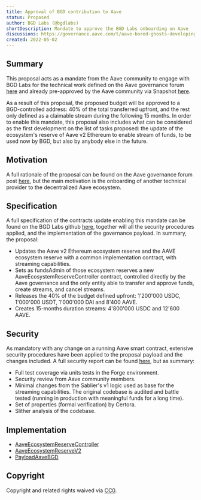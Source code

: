 ```yaml
---
title: Approval of BGD contribution to Aave
status: Proposed
author: BGD Labs (@bgdlabs)
shortDescription: Mandate to approve the BGD Labs onboarding on Aave
discussions: https://governance.aave.com/t/aave-bored-ghosts-developing-bgd/7527
created: 2022-05-02
---
```



## Summary

This proposal acts as a mandate from the Aave community to engage with BGD Labs for the technical work defined on the Aave governance forum [here](https://governance.aave.com/t/aave-bored-ghosts-developing-bgd/7527) and already pre-approved by the Aave community via Snapshot [here](https://snapshot.org/#/aave.eth/proposal/0x10e6378f193ec4a2953b3ca73b86947586676250191346a90ed4c83593f14883).

As a result of this proposal, the proposed budget will be approved to a BGD-controlled address: 40% of the total transferred upfront, and the rest only defined as a claimable stream during the following 15 months.
In order to enable this mandate, this proposal also includes what can be considered as the first development on the list of tasks proposed: the update of the ecosystem's reserve of Aave v2 Ethereum to enable stream of funds, to be used now by BGD, but also by anybody else in the future.

## Motivation

A full rationale of the proposal can be found on the Aave governance forum post [here](https://governance.aave.com/t/aave-bored-ghosts-developing-bgd/7527), but the main motivation is the onboarding of another technical provider to the decentralized Aave ecosystem.

## Specification

A full specification of the contracts update enabling this mandate can be found on the BGD Labs github [here](https://github.com/bgd-labs/aave-ecosystem-reserve-v2/tree/release/final-proposal), together will all the security procedures applied, and the implementation of the governance payload.
In summary, the proposal:
- Updates the Aave v2 Ethereum ecosystem reserve and the AAVE ecosystem reserve with a common implementation contract, with streaming capabilities.
- Sets as fundsAdmin of those ecosystem reserves a new AaveEcosystemReserveController contract, controlled directly by the Aave governance and the only entity able to transfer and approve funds, create streams, and cancel streams.
- Releases the 40% of the budget defined upfront: 1'200'000 USDC, 1'000'000 USDT, 1'000'000 DAI and 8'400 AAVE.
- Creates 15-months duration streams: 4'800'000 USDC and 12'600 AAVE.

## Security
As mandatory with any change on a running Aave smart contract, extensive security procedures have been applied to the proposal payload and the changes included. A full security report can be found [here](https://github.com/bgd-labs/aave-ecosystem-reserve-v2/tree/release/final-proposal#security), but as summary:
- Full test coverage via units tests in the Forge environment.
- Security review from Aave community members.
- Minimal changes from the Sablier's v1 logic used as base for the streaming capabilities. The original codebase is audited and battle tested (running in production with meaningful funds for a long time).
- Set of properties (formal verification) by Certora.
- Slither analysis of the codebase.

## Implementation

- [AaveEcosystemReserveController](https://etherscan.io/address/0x3d569673daa0575c936c7c67c4e6aeda69cc630c#code)
- [AaveEcosystemReserveV2](https://etherscan.io/address/0x1aa435ed226014407fa6b889e9d06c02b1a12af3#code)
- [PayloadAaveBGD](https://etherscan.io/address/0x1e12071bd95341aa92fcba1513c714f9f49282a4#code)

## Copyright

Copyright and related rights waived via [CC0](https://creativecommons.org/publicdomain/zero/1.0/).
